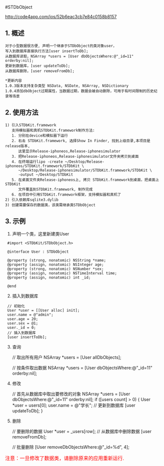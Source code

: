 #STDbObject

http://code4app.com/ios/52b6eac3cb7e84c0158b8157

**1. 概述**
-------------
    对于小型数据很方便, 声明一个继承于STDbObject的类对象user，
	写入到数据库直接执行方法[user insertToDb];
	从数据库读取，NSArray *users = [User dbObjectsWhere:@"_id=11" orderby:nil];
	更新到数据库，[user updateToDb];
	从数据库删除，[user removeFromDb];
	
	*更新内容
	1.0.3版本支持复杂类型 NSData, NSDate, NSArray, NSDictionary
    1.0.4添加dbObject过期属性，当数据过期，数据会被自动删除，可用于有时间限制的历史纪录等场景

**2. 使用方法**
-------------
    1) 引入STDbKit.framework
	   支持模拟器和真机STDbKit.framework制作方法:
	   1. 分别在device和模拟器下运行
	   2. 右击 STDbKit.framework, 选择Show In Finder, 找到上级目录,本项目是release版本,
	      这里显示Release-iphoneos,Release-iphonesimulator
	   3. 把Release-iphoneos,Release-iphonesimulator文件夹拷贝到桌面
	   4. 在终端运行lipo -create ~/Desktop/Release-iphoneos/STDbKit.framework/STDbKit \
	      ~/Desktop/Release-iphonesimulator/STDbKit.framework/STDbKit \
		  -output ~/Desktop/STDbKit
	   5. 在桌面文件夹Release-iphoneos上, 拷贝 STDbKit.framework到桌面，把桌面上 STDbKit 
	      文件覆盖到STDbKit.framework, 制作完成
	   6. 在项目中引用STDbKit.framework框架，支持模拟器和真机了
    2) 引入依赖库sqlite3.dylib
    3) 创建需要保存的数据类，该类需继承类STDbObject

**3. 示例**
-------------
   1) 声明一个类，这里新建类User

     #import <STDbKit/STDbObject.h>

	 @interface User : STDbObject

	 @property (strong, nonatomic) NSString *name;
	 @property (assign, nonatomic) NSInteger age;
	 @property (strong, nonatomic) NSNumber *sex;
	 @property (assign, nonatomic) NSTimeInterval time;
	 @property (assign, nonatomic) int _id;

	 @end
    
   2) 插入到数据库

     // 初始化
     User *user = [[User alloc] init];
     user.name = @"admin";
     user.age = 20;
     user.sex = @1;
     user._id = 0;
     // 插入到数据库
     [user insertToDb];

   3) 查询

      // 取出所有用户
      NSArray *users = [User allDbObjects];

	  // 按条件取出数据
      NSArray *users = [User dbObjectsWhere:@"_id=11" orderby:nil];

   4) 修改

       // 首先从数据库中取出要修改的对象
       NSArray *users = [User dbObjectsWhere:@"_id=11" orderby:nil];
       if ([users count] > 0) {
		   User *user = users[0];
           user.name = @"学长";
           // 更新到数据库
           [user updateToDb];
       }
   5) 删除

      // 要删除的数据
      User *user = _users[row];
      // 从数据库中删除数据
      [user removeFromDb];
      
       // 批量删除
       [User removeDbObjectsWhere:@"_id=%d", 4];

<p>
	<font color="red" size="3">
	注意：一旦修改了数据类，请删除原来的应用重新运行.
	</font>
</p>
